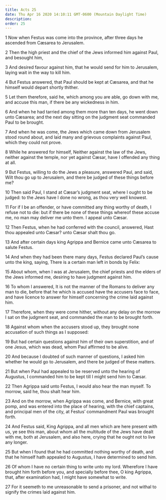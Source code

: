 ```yaml
---
title: Acts 25
date: Thu Apr 16 2020 14:10:11 GMT-0600 (Mountain Daylight Time)
description: 
order: 25
---
```


<p>
  1 Now when Festus was come into the province, after three days he ascended
  from C&#xE6;sarea to Jerusalem.
</p>
<p>
  2 Then the high priest and the chief of the Jews informed him against Paul,
  and besought him,
</p>
<p>
  3 And desired favour against him, that he would send for him to Jerusalem,
  laying wait in the way to kill him.
</p>
<p>
  4 But Festus answered, that Paul should be kept at C&#xE6;sarea, and that he
  himself would depart shortly thither.
</p>
<p>
  5 Let them therefore, said he, which among you are able, go down with me, and
  accuse this man, if there be any wickedness in him.
</p>
<p>
  6 And when he had tarried among them more than ten days, he went down unto
  C&#xE6;sarea; and the next day sitting on the judgment seat commanded Paul to
  be brought.
</p>
<p>
  7 And when he was come, the Jews which came down from Jerusalem stood round
  about, and laid many and grievous complaints against Paul, which they could
  not prove.
</p>
<p>
  8 While he answered for himself, Neither against the law of the Jews, neither
  against the temple, nor yet against C&#xE6;sar, have I offended any thing at
  all.
</p>
<p>
  9 But Festus, willing to do the Jews a pleasure, answered Paul, and said, Wilt
  thou go up to Jerusalem, and there be judged of these things before me?
</p>
<p>
  10 Then said Paul, I stand at C&#xE6;sar&#x2019;s judgment seat, where I ought
  to be judged: to the Jews have I done no wrong, as thou very well knowest.
</p>
<p>
  11 For if I be an offender, or have committed any thing worthy of death, I
  refuse not to die: but if there be none of these things whereof these accuse
  me, no man may deliver me unto them. I appeal unto C&#xE6;sar.
</p>
<p>
  12 Then Festus, when he had conferred with the council, answered, Hast thou
  appealed unto C&#xE6;sar? unto C&#xE6;sar shalt thou go.
</p>
<p>
  13 And after certain days king Agrippa and Bernice came unto C&#xE6;sarea to
  salute Festus.
</p>
<p>
  14 And when they had been there many days, Festus declared Paul&#x2019;s cause
  unto the king, saying, There is a certain man left in bonds by Felix:
</p>
<p>
  15 About whom, when I was at Jerusalem, the chief priests and the elders of
  the Jews informed me, desiring to have judgment against him.
</p>
<span></span>
<p>
  16 To whom I answered, It is not the manner of the Romans to deliver any man
  to die, before that he which is accused have the accusers face to face, and
  have licence to answer for himself concerning the crime laid against him.
</p>
<p>
  17 Therefore, when they were come hither, without any delay on the morrow I
  sat on the judgment seat, and commanded the man to be brought forth.
</p>
<p>
  18 Against whom when the accusers stood up, they brought none accusation of
  such things as I supposed:
</p>
<p>
  19 But had certain questions against him of their own superstition, and of one
  Jesus, which was dead, whom Paul affirmed to be alive.
</p>
<p>
  20 And because I doubted of such manner of questions, I asked him whether he
  would go to Jerusalem, and there be judged of these matters.
</p>
<p>
  21 But when Paul had appealed to be reserved unto the hearing of Augustus, I
  commanded him to be kept till I might send him to C&#xE6;sar.
</p>
<p>
  22 Then Agrippa said unto Festus, I would also hear the man myself. To morrow,
  said he, thou shalt hear him.
</p>
<p>
  23 And on the morrow, when Agrippa was come, and Bernice, with great pomp, and
  was entered into the place of hearing, with the chief captains, and principal
  men of the city, at Festus&#x2019; commandment Paul was brought forth.
</p>
<p>
  24 And Festus said, King Agrippa, and all men which are here present with us,
  ye see this man, about whom all the multitude of the Jews have dealt with me,
  both at Jerusalem, and also here, crying that he ought not to live any longer.
</p>
<p>
  25 But when I found that he had committed nothing worthy of death, and that he
  himself hath appealed to Augustus, I have determined to send him.
</p>
<p>
  26 Of whom I have no certain thing to write unto my lord. Wherefore I have
  brought him forth before you, and specially before thee, O king Agrippa, that,
  after examination had, I might have somewhat to write.
</p>
<p>
  27 For it seemeth to me unreasonable to send a prisoner, and not withal to
  signify the crimes laid against him.
</p>
